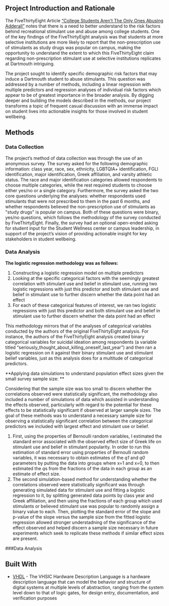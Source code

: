 <!-- ABOUT THE PROJECT -->
## Project Introduction and Rationale

The FiveThirtyEight Article [“College Students Aren’t The Only Ones Abusing Adderall”](https://fivethirtyeight.com/features/college-students-arent-the-only-ones-abusing-adderall/) notes that there is a need to better understand to the risk factors behind recreational stimulant use and abuse among college students. One of the key findings of the FiveThirtyEight analysis was that students at more selective institutions are more likely to report that the non-prescription use of stimulants as study drugs was popular on campus, making the opportunity to understand the extent to which this FiveThirtyEight claim regarding non-prescription stimulant use at selective institutions replicates at Dartmouth intriguing. 

The project sought to identify specific demographic risk factors that may induce a Dartmouth student to abuse stimulants. This question was addressed by a number of methods, including a linear regression with multiple predictors and regression analyses of individual risk factors which appear to be of greatest importance in the broader analysis. By digging deeper and building the models described in the methods, our project transforms a topic of frequent casual discussion with an immense impact on student lives into actionable insights for those involved in student wellbeing. 

## Methods

### Data Collection

The project’s method of data collection was through the use of an anonymous survey. The survey asked for the following demographic information: class year, race, sex, ethnicity, LGBTQIA+ identification, FGLI identification, major identification, Greek affiliation, and varsity athletic status. The race and major identification categories allowed respondents to choose multiple categories, while the rest required students to choose either yes/no or a single category. Furthermore, the survey asked the two core questions underlying the analyses: whether respondents used stimulants that were not prescribed to them in the past 6 months, and whether respondents believed the non-prescription use of stimulants as "study drugs" is popular on campus. Both of these questions were binary, yes/no questions, which follows the methodology of the survey conducted by FiveThirtyEight. Finally, the survey had an optional open-ended asking for student input for the Student Wellness center or campus leadership, in support of the project’s vision of providing actionable insight for key stakeholders in student wellbeing.  

### Data Analysis
**The logistic regression methodology was as follows:**
   1. Constructing a logistic regression model on multiple predictors
   2. Looking at the specific categorical factors with the seemingly greatest correlation with stimulant use and belief in stimulant use, running two logistic regressions with just this predictor and both stimulant use and belief in stimulant use to further discern whether the data point had an effect 
   3. For each of these categorical features of interest, we ran two logistic regressions with just this predictor and both stimulant use and belief in stimulant use to further discern whether the data point had an effect 

This methodology mirrors that of the analyses of categorical variables conducted by the authors of the original FiveThirtyEight analysis. For instance, the authors of the FiveThirtyEight analysis created binary categorical variables for suicidal ideation among respondents (a variable titled “seriously_thought_about_killing_oneself_last_year”) and then ran a logistic regression on it against their binary stimulant use and stimulant belief variables, just as this analysis does for a multitude of categorical predictors. 

**Applying data simulations to understand population effect sizes given the small survey sample size: **

Considering that the sample size was too small to discern whether the correlations  observed were statistically significant, the methodology also included a number of simulations of data which assisted in understanding the effects observed, particularly with regard to the potential for these effects to be statistically significant if observed at larger sample sizes. The goal of these methods was to understand a necessary sample size for observing a statistically significant correlation between the categorical predictors we included with largest effect and stimulant use or belief. 

1. First, using the properties of Bernoulli random variables, I estimated the standard error associated with the observed effect size of Greek life on stimulant use and belief in stimulant popularity. In order to run this estimation of standard error using properties of Bernoulli random variables, it was necessary to obtain estimates of the *q1* and *q0* parameters by putting the data into groups where x=1 and x=0, to then estimated the *q*s from the fractions of the data in each group as an estimate of effect size. 
2. The second simulation-based method for understanding whether the correlations observed were statistically significant was through generating simulated data for stimulant use and fitting a logistic regression to it, by splitting generated data points by class year and Greek affiliation, and then using the fractions of each group which used stimulants or believed stimulant use was popular to randomly assign a binary value to each. Then, plotting the standard error of the slope and p-value of the slope versus the sample size from the fitted logistic regression allowed stronger understadning of the significance of the effect observed and helped discern a sample size necessary in future experiments which seek to replicate these methods if similar effect sizes are present. 

###Data Analysis


## Built With

* [VHDL](https://www.seas.upenn.edu/~ese171/vhdl/vhdl_primer.html) - The VHSIC Hardware Description Language is a hardware description language that can model the behavior and structure of digital systems at multiple levels of abstraction, ranging from the system level down to that of logic gates, for design entry, documentation, and verification purposes

